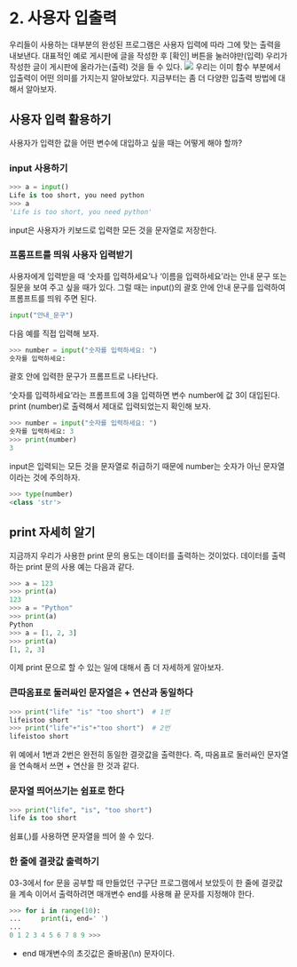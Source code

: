 # 2. 사용자 입출력
우리들이 사용하는 대부분의 완성된 프로그램은 사용자 입력에 따라 그에 맞는 출력을 내보낸다. 대표적인 예로 게시판에 글을 작성한 후 [확인] 버튼을 눌러야만(입력) 우리가 작성한 글이 게시판에 올라가는(출력) 것을 들 수 있다.
<img src=".png"/>
우리는 이미 함수 부분에서 입출력이 어떤 의미를 가지는지 알아보았다. 지금부터는 좀 더 다양한 입출력 방법에 대해서 알아보자.

## 사용자 입력 활용하기
사용자가 입력한 값을 어떤 변수에 대입하고 싶을 때는 어떻게 해야 할까?

### input 사용하기
```python
>>> a = input()
Life is too short, you need python
>>> a
'Life is too short, you need python'
```
input은 사용자가 키보드로 입력한 모든 것을 문자열로 저장한다.

### 프롬프트를 띄워 사용자 입력받기
사용자에게 입력받을 때 ‘숫자를 입력하세요’나 ‘이름을 입력하세요’라는 안내 문구 또는 질문을 보여 주고 싶을 때가 있다. 그럴 때는 input()의 괄호 안에 안내 문구를 입력하여 프롬프트를 띄워 주면 된다.
```python
input("안내_문구")
```
다음 예를 직접 입력해 보자.
```python
>>> number = input("숫자를 입력하세요: ")
숫자를 입력하세요:
```
괄호 안에 입력한 문구가 프롬프트로 나타난다.

‘숫자를 입력하세요’라는 프롬프트에 3을 입력하면 변수 number에 값 3이 대입된다. print (number)로 출력해서 제대로 입력되었는지 확인해 보자.
```python
>>> number = input("숫자를 입력하세요: ")
숫자를 입력하세요: 3
>>> print(number)
3
```
input은 입력되는 모든 것을 문자열로 취급하기 때문에 number는 숫자가 아닌 문자열이라는 것에 주의하자.
```python
>>> type(number)
<class 'str'>
```
## print 자세히 알기
지금까지 우리가 사용한 print 문의 용도는 데이터를 출력하는 것이었다. 데이터를 출력하는 print 문의 사용 예는 다음과 같다.
```python
>>> a = 123
>>> print(a)
123
>>> a = "Python"
>>> print(a)
Python
>>> a = [1, 2, 3]
>>> print(a)
[1, 2, 3]
```
이제 print 문으로 할 수 있는 일에 대해서 좀 더 자세하게 알아보자.

### 큰따옴표로 둘러싸인 문자열은 + 연산과 동일하다
```python
>>> print("life" "is" "too short")  # 1번
lifeistoo short
>>> print("life"+"is"+"too short")  # 2번
lifeistoo short
```
위 예에서 1번과 2번은 완전히 동일한 결괏값을 출력한다. 즉, 따옴표로 둘러싸인 문자열을 연속해서 쓰면 + 연산을 한 것과 같다.

### 문자열 띄어쓰기는 쉼표로 한다
```python
>>> print("life", "is", "too short")
life is too short
```
쉼표(,)를 사용하면 문자열을 띄어 쓸 수 있다.

### 한 줄에 결괏값 출력하기
03-3에서 for 문을 공부할 때 만들었던 구구단 프로그램에서 보았듯이 한 줄에 결괏값을 계속 이어서 출력하려면 매개변수 end를 사용해 끝 문자를 지정해야 한다.
```python
>>> for i in range(10):
...     print(i, end=' ')
...
0 1 2 3 4 5 6 7 8 9 >>>
```
- end 매개변수의 초깃값은 줄바꿈(\n) 문자이다.